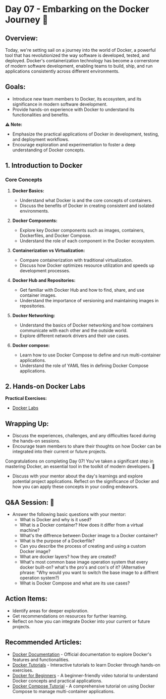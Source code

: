 # Day 07 - Embarking on the Docker Journey :ship:

## Overview:   
Today, we're setting sail on a journey into the world of Docker, a powerful tool that has revolutionized the way software is developed, tested, and deployed. Docker's containerization technology has become a cornerstone of modern software development, enabling teams to build, ship, and run applications consistently across different environments.

## Goals:
- Introduce new team members to Docker, its ecosystem, and its significance in modern software development.
- Provide hands-on experience with Docker to understand its functionalities and benefits.

**⚠️ Note:**
- Emphasize the practical applications of Docker in development, testing, and deployment workflows.
- Encourage exploration and experimentation to foster a deep understanding of Docker concepts.

## 1. Introduction to Docker

### Core Concepts

1. **Docker Basics:**
   - Understand what Docker is and the core concepts of containers.
   - Discuss the benefits of Docker in creating consistent and isolated environments.

2. **Docker Components:**
   - Explore key Docker components such as images, containers, Dockerfiles, and Docker Compose.
   - Understand the role of each component in the Docker ecosystem.

3. **Containerization vs Virtualization:**
   - Compare containerization with traditional virtualization.
   - Discuss how Docker optimizes resource utilization and speeds up development processes.

4. **Docker Hub and Repositories:**
   - Get familiar with Docker Hub and how to find, share, and use container images.
   - Understand the importance of versioning and maintaining images in repositories.

5. **Docker Networking:**
   - Understand the basics of Docker networking and how containers communicate with each other and the outside world.
   - Explore different network drivers and their use cases.

6. **Docker compose:**
   - Learn how to use Docker Compose to define and run multi-container applications.
   - Understand the role of YAML files in defining Docker Compose applications. 

## 2. Hands-on Docker Labs

**Practical Exercises:**
- [Docker Labs](https://kodekloud.com/courses/labs-docker-for-the-absolute-beginner-hands-on/?utm_source=youtube&utm_medium=labs&utm_campaign=docker)

## Wrapping Up:
- Discuss the experiences, challenges, and any difficulties faced during the hands-on sessions.
- Encourage team members to share their thoughts on how Docker can be integrated into their current or future projects.

Congratulations on completing Day 07! You've taken a significant step in mastering Docker, an essential tool in the toolkit of modern developers. 🐳
- Discuss with your mentor about the day's learnings and explore potential project applications. Reflect on the significance of Docker and how you can apply these concepts in your coding endeavors.

## **Q&A Session:** :raising_hand:
- Answer the following basic questions with your mentor:
  * What is Docker and why is it used?
  * What is a Docker container? How does it differ from a virtual machine?
  * What's the diffrence between Docker image to a Docker container?
  * What is the purpose of a Dockerfile?
  * Can you describe the process of creating and using a custom Docker image?
  * What are docker layers? how they are created?
  * What's most common base image operation system that every docker built-on? what's the pro's and con's of it? (Alternative phrase: "Why would you want to switch the base image to a diffrent operation system?)
  * What is Docker Compose and what are its use cases?

## Action Items:
- Identify areas for deeper exploration.
- Get recommendations on resources for further learning.
- Reflect on how you can integrate Docker into your current or future projects.

## Recommended Articles: 
- [Docker Documentation](https://docs.docker.com/get-started/overview/) - Official documentation to explore Docker's features and functionalities.
- [Docker Tutorials](https://www.docker.com/play-with-docker) - Interactive tutorials to learn Docker through hands-on exercises.
- [Docker for Beginners](https://www.youtube.com/watch?v=fqMOX6JJhGo) - A beginner-friendly video tutorial to understand Docker concepts and practical applications.
- [Docker Compose Tutorial](https://www.youtube.com/watch?v=Qw9zlE3t8Ko) - A comprehensive tutorial on using Docker Compose to manage multi-container applications.
